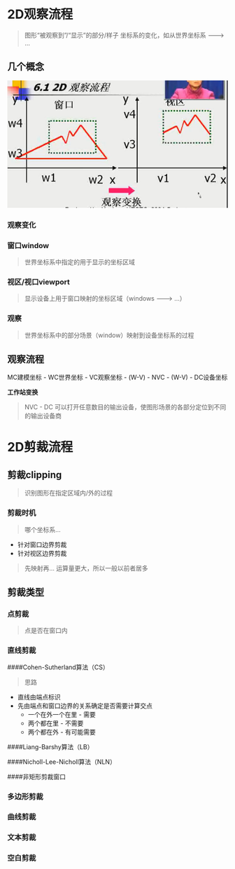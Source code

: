 

# 2D观察流程
> 图形“被观察到”/“显示”的部分/样子
> 坐标系的变化，如从世界坐标系 ---> ...

## 几个概念

![](images/observe_transformation.jpg)

### 观察变化

### 窗口window
> 世界坐标系中指定的用于显示的坐标区域

### 视区/视口viewport
> 显示设备上用于窗口映射的坐标区域（windows ---> ...）

### 观察
> 世界坐标系中的部分场景（window）映射到设备坐标系的过程


## 观察流程

MC建模坐标 - WC世界坐标 - VC观察坐标 - (W-V) - NVC - (W-V) - DC设备坐标

**工作站变换**
> NVC - DC
> 可以打开任意数目的输出设备，使图形场景的各部分定位到不同的输出设备商


# 2D剪裁流程

## 剪裁clipping
> 识别图形在指定区域内/外的过程

### 剪裁时机
> 哪个坐标系...

* 针对窗口边界剪裁
* 针对视区边界剪裁
> 先映射再... 运算量更大，所以一般以前者居多

## 剪裁类型

### 点剪裁
> 点是否在窗口内

### 直线剪裁

####Cohen-Sutherland算法（CS）
> 思路
* 直线由端点标识
* 先由端点和窗口边界的关系确定是否需要计算交点
  * 一个在外一个在里 - 需要
  * 两个都在里 - 不需要
  * 两个都在外 - 有可能需要

####Liang-Barshy算法（LB）

####Nicholl-Lee-Nicholl算法（NLN）

####非矩形剪裁窗口


### 多边形剪裁

### 曲线剪裁

### 文本剪裁

### 空白剪裁
